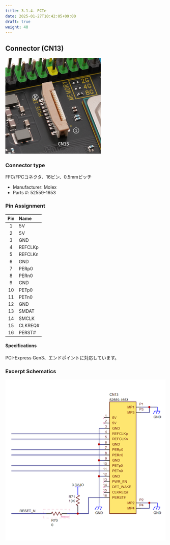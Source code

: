 ```yaml
---
title: 3.1.4. PCIe
date: 2025-01-27T10:42:05+09:00
draft: true
weight: 40
---
```

## Connector (CN13) #

![Connector_PCIe](images/PCIe_300x300p.png)

### Connector type
FFC/FPCコネクタ、16ピン、0.5mmピッチ
* Manufacturer: Molex
* Parts #: 52559-1653

### Pin Assignment

|Pin|Name|
|:---:|:---|
|1|5V|
|2|5V|
|3|GND|
|4|REFCLKp|
|5|REFCLKn|
|6|GND|
|7|PERp0|
|8|PERn0|
|9|GND|
|10|PETp0|
|11|PETn0|
|12|GND|
|13|SMDAT|
|14|SMCLK|
|15|CLKREQ#|
|16|PERST#|

#### Specifications
PCI-Express Gen3、エンドポイントに対応しています。

### Excerpt Schematics

![Connector_PCIe](images/PCIe_ExcerptSchematics.png)
